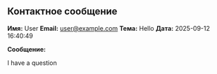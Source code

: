 ## Контактное сообщение

**Имя:** User
**Email:** user@example.com
**Тема:** Hello
**Дата:** 2025-09-12 16:40:49

**Сообщение:**

I have a question
